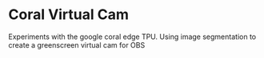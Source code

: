 # Coral Virtual Cam
 Experiments with the google coral edge TPU. Using image segmentation to create a greenscreen virtual cam for OBS
